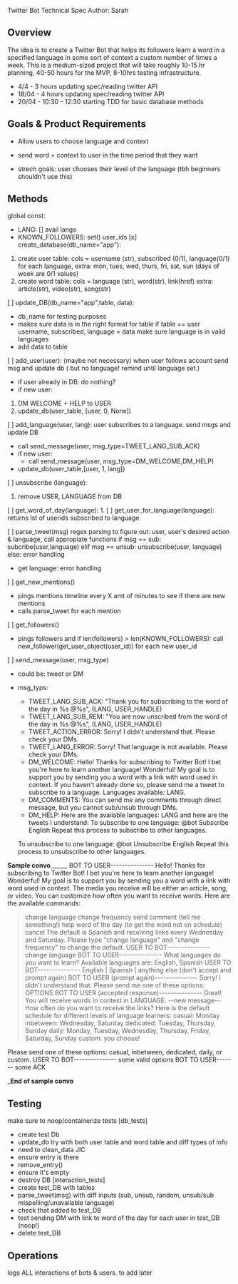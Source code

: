Twitter Bot Technical Spec
Author: Sarah

## Overview
The idea is to create a Twitter Bot that helps its followers learn a word in a specified language in some sort of context a custom number of times a week. This is a medium-sized project that will take roughly 10-15 hr planning, 40-50 hours for the MVP, 8-10hrs testing infrastructure.
-  4/4 - 3 hours updating spec/reading twitter API
- 18/04 - 4 hours updating spec/reading twitter API
- 20/04 - 10:30 - 12:30 starting TDD for basic database methods
## Goals & Product Requirements

- Allow users to choose language and context
- send word + context to user in the time period that they want

- strech goals: user chooses their level of the language (tbh beginners shouldn't use this)

## Methods
global const:
- LANG: [] avail langs
- KNOWN_FOLLOWERS: set() user_ids
[x] create_database(db_name="app"):
1. create user table: cols = username (str), subscribed (0/1), language(0/1) for each language, extra: mon, tues, wed, thurs, fri, sat, sun (days of week are 0/1 values)
2. create word table: cols = language (str), word(str), link(href) extra: article(str), video(str), song(str)

[ ] update_DB(db_name="app",table, data):
- db_name for testing purposes
- makes sure data is in the right format for table
    if table == user
    username, subscribed, language = data
    make sure language is in valid languages
- add data to table

[ ] add_user(user): (maybe not necessary)
when user follows account send msg and update db ( but no language! remind until language set.)
- if user already in DB: do nothing?
- if new user:
1. DM WELCOME + HELP to USER
2. update_db(user_table, [user, 0, None])

[ ] add_language(user, lang):
user subscribes to a language. send msgs and update DB
- call send_message(user, msg_type=TWEET_LANG_SUB_ACK)
- if new user:
    - call send_message(user, msg_type=DM_WELCOME,DM_HELP)
- update_db(user_table,[user, 1, lang])

[ ] unsubscribe (language):
1. remove USER, LANGUAGE from DB

[ ] get_word_of_day(language):
1. 
[ ] get_user_for_language(language):
returns lst of userids subscribed to language

[ ] parse_tweet(msg)
regex parsing to figure out: user, user's desired action & language, call appropiate functions
    if msg == sub:
        subcribe(user,language)
    elif msg == unsub: 
        unsubscribe(user, language)
    else: error handling
- get language: error handling

[ ] get_new_mentions()
- pings mentions timeline every X amt of minutes to see if there are new mentions
- calls parse_tweet for each mention

[ ] get_followers()
- pings followers and if len(followers) > len(KNOWN_FOLLOWERS):
call new_follower(get_user_object(user_id)) for each new user_id 

[ ] send_message(user, msg_type)
- could be: tweet or DM
- msg_typs:
    - TWEET_LANG_SUB_ACK: "Thank you for subscribing to the word of the day in %s @%s", (LANG, USER_HANDLE)
    - TWEET_LANG_SUB_REM: "You are now unscribed from the word of the day in  %s @%s", (LANG, USER_HANDLE)
    - TWEET_ACTION_ERROR: Sorry! I didn't understand that. Please check your DMs.
    - TWEET_LANG_ERROR: Sorry! That language is not available. Please check your DMs.
    - DM_WELCOME: Hello! Thanks for subscribing to Twitter Bot! I bet you're here to learn another language! Wonderful! My goal is to support you by sending you a word with a link with word used in context. If you haven't already done so, please send me a tweet to subscribe to a language. Languages available: LANG.
    - DM_COMMENTS: You can send me any comments through direct message, but you cannot sub/unsub through DMs.
    - DM_HELP: Here are the available languages: LANG and here are the tweets I understand:
    To subscribe to one language: 
    @bot Subscribe English
    Repeat this process to subscribe to other languages.

    To unsubscribe to one language:
    @bot Unsubscribe English
    Repeat this process to unsubscribe to other languages.




______________________Sample convo____________________________
BOT TO USER---------------
Hello! Thanks for subscribing to Twitter Bot! I bet you're here to learn another language! Wonderful! My goal is to support you by sending you a word with a link with word used in context. The media you receive will be either an article, song, or video. You can customize how often you want to receive words. Here are the available commands:
> change language
> change frequency
> send comment (tell me something!)
> help
> word of the day (to get the word not on schedule)
> cancel
The default is Spanish and receiving links every Wednesday and Saturday. Please type "change language" and "change frequency" to change the default.
USER TO BOT---------------
change language
BOT TO USER---------------
What languages do you want to learn? Available languages are: English, Spanish
USER TO BOT---------------
> English | Spanish | anything else (don't accept and prompt again)
BOT TO USER (prompt again)---------------
Sorry! I didn't understand that. Please send me one of these options: OPTIONS
BOT TO USER (accepted response)---------------
Great! You will receive words in context in LANGUAGE. 
--new message--
How often do you want to receive the links? Here is the default schedule for different levels of language learners:
casual: Monday
inbetween: Wednesday, Saturday
dedicated: Tuesday, Thursday, Sunday
daily: Monday, Tuesday, Wednesday, Thursday, Friday, Saturday, Sunday
custom: you choose!

Please send one of these options: casual, inbetween, dedicated, daily, or custom.
USER TO BOT---------------
some valid options
BOT TO USER-------
some ACK

_______________________End of sample convo______________________
## Testing
make sure to noop/containerize tests
[db_tests]
- create test Db
- update_db try with both user table and word table and diff types of info
- need to clean_data JIC 
- ensure entry is there
- remove_entry()
- ensure it's empty
- destroy DB
[interaction_tests]
- create test_DB with tables
- parse_tweet(msg) with diff inputs (sub, unsub, random, unsub/sub mispelling/unavailable language)
- check that added to test_DB
- test sending DM with link to word of the day for each user in test_DB (noop!)
- delete test_DB
## Operations
logs ALL interactions of bots & users. to add later